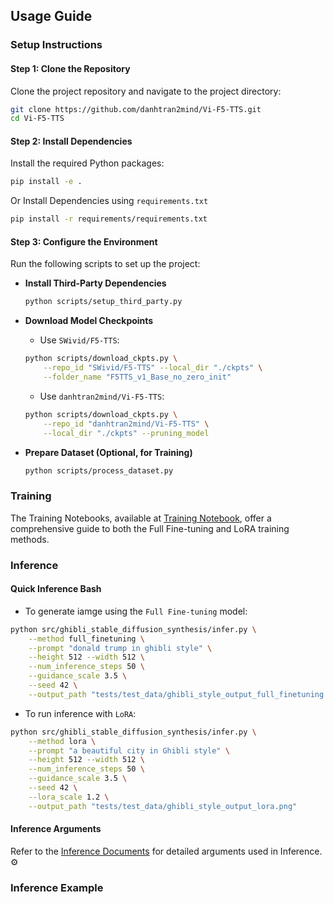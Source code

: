 ## Usage Guide
### Setup Instructions
#### Step 1: Clone the Repository
Clone the project repository and navigate to the project directory:
```bash
git clone https://github.com/danhtran2mind/Vi-F5-TTS.git
cd Vi-F5-TTS
```

#### Step 2: Install Dependencies
Install the required Python packages:
```bash
pip install -e . 
```
Or Install Dependencies using `requirements.txt`
```bash
pip install -r requirements/requirements.txt
```

#### Step 3: Configure the Environment
Run the following scripts to set up the project:
- **Install Third-Party Dependencies**  
  ```bash
  python scripts/setup_third_party.py
  ```
- **Download Model Checkpoints**
    - Use `SWivid/F5-TTS`:
    ```bash
    python scripts/download_ckpts.py \
        --repo_id "SWivid/F5-TTS" --local_dir "./ckpts" \
        --folder_name "F5TTS_v1_Base_no_zero_init"
    ```
    - Use `danhtran2mind/Vi-F5-TTS`:
    ```bash
    python scripts/download_ckpts.py \
        --repo_id "danhtran2mind/Vi-F5-TTS" \
        --local_dir "./ckpts" --pruning_model
    ```

- **Prepare Dataset (Optional, for Training)**  
  ```bash
  python scripts/process_dataset.py
  ```

### Training
The Training Notebooks, available at [Training Notebook](#training_notebook), offer a comprehensive guide to both the Full Fine-tuning and LoRA training methods.

<!-- #### Config
Configuration of the `accelerate`
```bash
accelerate config default
```
#### Training Bash
To train the model:
```bash
accelerate launch ./src/f5_tts/train/finetune_cli.py \
    --exp_name F5TTS_Base \
    --dataset_name vin100h-preprocessed-v2 \
    --finetune \
    --tokenizer pinyin \
    --learning_rate 1e-05 \
    --batch_size_type frame \
    --batch_size_per_gpu 3200 \
    --max_samples 64 \
    --grad_accumulation_steps 2 \
    --max_grad_norm 1 \
    --epochs 80 \
    --num_warmup_updates 2761 \
    --save_per_updates 4000 \
    --keep_last_n_checkpoints 1 \
    --last_per_updates 4000 \
    --log_samples \
    --pretrain "<your_pretrain_model>"# such as "./ckpts/F5TTS_v1_Base_no_zero_init/model_1250000.safetensors"
```
#### Training Arguments
Refer to the [Training Documents](docs/training/training_doc.md) for detailed arguments used in fine-tuning the model. ⚙️ -->

### Inference
#### Quick Inference Bash
- To generate iamge using the `Full Fine-tuning` model:
```bash
python src/ghibli_stable_diffusion_synthesis/infer.py \
    --method full_finetuning \
    --prompt "donald trump in ghibli style" \
    --height 512 --width 512 \
    --num_inference_steps 50 \
    --guidance_scale 3.5 \
    --seed 42 \
    --output_path "tests/test_data/ghibli_style_output_full_finetuning.png"
```
- To run inference with `LoRA`:
```bash
python src/ghibli_stable_diffusion_synthesis/infer.py \
    --method lora \
    --prompt "a beautiful city in Ghibli style" \
    --height 512 --width 512 \
    --num_inference_steps 50 \
    --guidance_scale 3.5 \
    --seed 42 \
    --lora_scale 1.2 \
    --output_path "tests/test_data/ghibli_style_output_lora.png"
```
#### Inference Arguments
Refer to the [Inference Documents](docs/inference/inference_doc.md) for detailed arguments used in Inference. ⚙️
### Inference Example